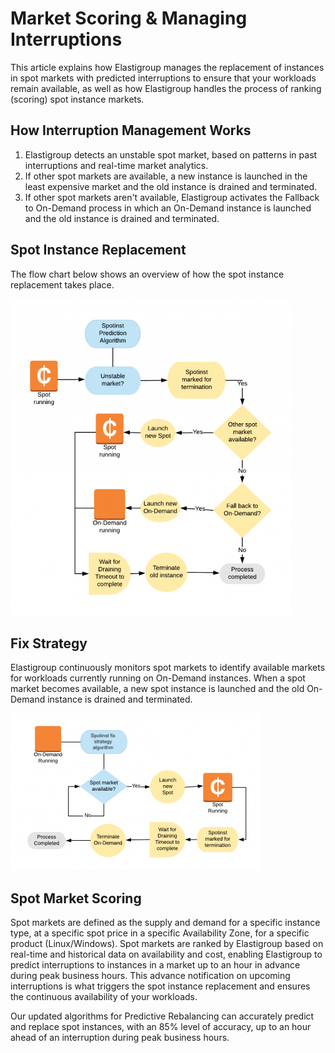 # Market Scoring & Managing Interruptions

This article explains how Elastigroup manages the replacement of instances in spot markets with predicted interruptions to ensure that your workloads remain available, as well as how Elastigroup handles the process of ranking (scoring) spot instance markets.

## How Interruption Management Works

1. Elastigroup detects an unstable spot market, based on patterns in past interruptions and real-time market analytics.
2. If other spot markets are available, a new instance is launched in the least expensive market and the old instance is drained and terminated.
3. If other spot markets aren't available, Elastigroup activates the Fallback to On-Demand process in which an On-Demand instance is launched and the old instance is drained and terminated.

## Spot Instance Replacement

The flow chart below shows an overview of how the spot instance replacement takes place.

<img src="/elastigroup/_media/corefeatures-interruptions-01.png" width="448" height="507" />

## Fix Strategy

Elastigroup continuously monitors spot markets to identify available markets for workloads currently running on On-Demand instances. When a spot market becomes available, a new spot instance is launched and the old On-Demand instance is drained and terminated.

<img src="/elastigroup/_media/corefeatures-interruptions-02.png" />

## Spot Market Scoring

Spot markets are defined as the supply and demand for a specific instance type, at a specific spot price in a specific Availability Zone, for a specific product (Linux/Windows). Spot markets are ranked by Elastigroup based on real-time and historical data on availability and cost, enabling Elastigroup to predict interruptions to instances in a market up to an hour in advance during peak business hours. This advance notification on upcoming interruptions is what triggers the spot instance replacement and ensures the continuous availability of your workloads.

Our updated algorithms for Predictive Rebalancing can accurately predict and replace spot instances, with an 85% level of accuracy, up to an hour ahead of an interruption during peak business hours.
